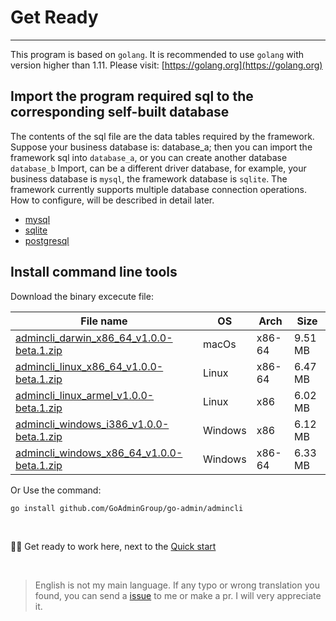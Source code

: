 # Get Ready
---

This program is based on ```golang```. It is recommended to use ```golang``` with version higher than 1.11. Please visit: [https://golang.org](https://golang.org)

## Import the program required sql to the corresponding self-built database

The contents of the sql file are the data tables required by the framework. Suppose your business database is: database_a; then you can import the framework sql into ```database_a```, or you can create another database ```database_b``` Import, can be a different driver database, for example, your business database is ```mysql```, the framework database is ```sqlite```. The framework currently supports multiple database connection operations. How to configure, will be described in detail later.

- [mysql](https://raw.githubusercontent.com/GoAdminGroup/go-admin/master/data/admin.sql)
- [sqlite](https://raw.githubusercontent.com/GoAdminGroup/go-admin/master/data/admin.db)
- [postgresql](https://raw.githubusercontent.com/GoAdminGroup/go-admin/master/data/admin.pgsql)

## Install command line tools

Download the binary excecute file: 

|  File name   | OS  | Arch  | Size  |
|  ----  | ----  | ----  |----  |
| [admincli_darwin_x86_64_v1.0.0-beta.1.zip](http://file.go-admin.cn/go_admin/cli/v1_0_0_beta_1/admincli_darwin_x86_64_v1.0.0-beta.1.zip)  | macOs | x86-64 | 9.51 MB
| [admincli_linux_x86_64_v1.0.0-beta.1.zip](http://file.go-admin.cn/go_admin/cli/v1_0_0_beta_1/admincli_linux_x86_64_v1.0.0-beta.1.zip)  | Linux | x86-64   | 6.47 MB
| [admincli_linux_armel_v1.0.0-beta.1.zip](http://file.go-admin.cn/go_admin/cli/v1_0_0_beta_1/admincli_linux_armel_v1.0.0-beta.1.zip)  | Linux | x86   | 6.02 MB
| [admincli_windows_i386_v1.0.0-beta.1.zip](http://file.go-admin.cn/go_admin/cli/v1_0_0_beta_1/admincli_windows_i386_v1.0.0-beta.1.zip)  | Windows | x86  |6.12 MB
| [admincli_windows_x86_64_v1.0.0-beta.1.zip](http://file.go-admin.cn/go_admin/cli/v1_0_0_beta_1/admincli_windows_x86_64_v1.0.0-beta.1.zip)  | Windows | x86-64   |6.33 MB



Or Use the command:

```
go install github.com/GoAdminGroup/go-admin/admincli
```

<br>

🍺🍺 Get ready to work here, next to the [Quick start](init-project)

<br>

> English is not my main language. If any typo or wrong translation you found, you can send a [issue](https://github.com/GoAdminGroup/go-admin-docs/issues/new) to me or make a pr. I will very appreciate it.


